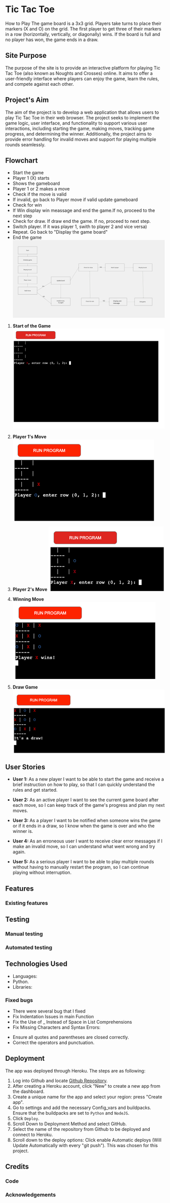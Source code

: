 # Tic Tac Toe

How to Play
The game board is a 3x3 grid.
Players take turns to place their markers (X and O) on the grid.
The first player to get three of their markers in a row (horizontally, vertically, or diagonally) wins.
If the board is full and no player has won, the game ends in a draw.


## Site Purpose

The purpose of the site is to provide an interactive platform for playing Tic Tac Toe (also known as Noughts and Crosses) online. It aims to offer a user-friendly interface where players can enjoy the game, learn the rules, and compete against each other.

## Project's Aim

The aim of the project is to develop a web application that allows users to play Tic Tac Toe in their web browser. The project seeks to implement the game logic, user interface, and functionality to support various user interactions, including starting the game, making moves, tracking game progress, and determining the winner. Additionally, the project aims to provide error handling for invalid moves and support for playing multiple rounds seamlessly.


## Flowchart
* Start the game 
* Player 1 (X) starts
* Shows the gameboard
* Player 1 or 2 makes a move
* Check if the move is valid
* If invalid, go back to Player move if valid update gameboard
* Check for win 
* If Win display win meassage and end the game.If no, proceed to the next step
* Check for draw. If draw end the game. If no, proceed to next step. 
* Switch player. If it was player 1, swith to player 2 and vice versa)
* Repeat. Go back to "Display the game board" 
* End the game
![Design FlowChart](assets/images/flowchart.png)

1. **Start of the Game**
   ![Start of the Game](assets/images/gamestart.png)

2. **Player 1's Move**
   ![Player 1's Move](assets/images/playeronemove.png)

3. **Player 2's Move**
   ![Player 2's Move](assets/images/playertwomoves.png)

4. **Winning Move**
   ![Winning Move](assets/images/playerxwins.png)

5. **Draw Game**
   ![Draw Game](assets/images/itsadraw.png)

## User Stories

* **User 1:** As a new player I want to be able to start the game and receive a brief instruction on how to play, so that I can quickly understand the rules and get started.

* **User 2:** As an active player I want to see the current game board after each move, so I can keep track of the game's progress and plan my next moves.

* **User 3:** As a player I want to be notified when someone wins the game or if it ends in a draw, so I know when the game is over and who the winner is.

* **User 4:** As an erroneous user I want to receive clear error messages if I make an invalid move, so I can understand what went wrong and try again.

* **User 5:** As a serious player I want to be able to play multiple rounds without having to manually restart the program, so I can continue playing without interruption.




## Features
### Existing features

## Testing

### Manual testing

### Automated testing


## Technologies Used
* Languages: 
* Python.
* Libraries:
    
### Fixed bugs
* There were several bug that I fixed 
* Fix Indentation Issues in main Function
* Fix the Use of _ Instead of Space in List Comprehensions
* Fix Missing Characters and Syntax Errors:
 - Ensure all quotes and parentheses are closed correctly.
 - Correct the operators and punctuation.


## Deployment
 The app was deployed through Heroku. The steps are as following:

1. Log into Github and locate [Github Repository](https://rosencrantzart.github.io/tiktaktoe/).
2. After creating a Heroku account, click "New" to create a new app from the dashboard.
3. Create a unique name for the app and select your region: press "Create app".
4. Go to settings and add the necessary Config_vars and buildpacks. Ensure that the buildpacks are set to `Python` and `NodeJS`.
5. Click `Deploy`.
6. Scroll Down to Deployment Method and select GitHub.
7. Select the name of the repository from Github to be deployed and connect to Heroku.
8. Scroll down to the deploy options: 
Click enable Automatic deploys (Will Update Automatically with every "git push"). This was chosen for this project.

## Credits
### Code
### Acknowledgements

